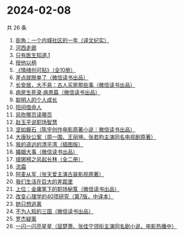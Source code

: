 # 2024-02-08

共 26 条

<!-- BEGIN WEREAD -->
<!-- 最后更新时间 2024-02-08 11:06:46 +0800 -->
1. [街角：一个内城社区的一年（译文纪实）](https://weread.qq.com/web/bookDetail/58f32e90813ab8583g01527c)
1. [河西走廊](https://weread.qq.com/web/bookDetail/de932a80813ab881eg014870)
1. [只有医生知道.1](https://weread.qq.com/web/bookDetail/e2432b40813ab7889g018653)
1. [授他以柄](https://weread.qq.com/web/bookDetail/579323b0813ab7d6ag0128ad)
1. [《情绪创可贴》（全10册）](https://weread.qq.com/web/bookDetail/957327b0813ab7027g010fa0)
1. [差点就脱单了（微信读书出品）](https://weread.qq.com/web/bookDetail/da332870813ab8849g01358c)
1. [长安居，大不易：古人买房那些事（微信读书出品）](https://weread.qq.com/web/bookDetail/3e232bb0813ab882eg0178b9)
1. [病房生死录·病患篇（微信读书出品）](https://weread.qq.com/web/bookDetail/23732ef0813ab8810g0134f0)
1. [聪明人的个人成长](https://weread.qq.com/web/bookDetail/a6932fd0813ab6f21g018afa)
1. [阳间借命人](https://weread.qq.com/web/bookDetail/ade32200813ab80e6g012a21)
1. [风吹哪页读哪页](https://weread.qq.com/web/bookDetail/e53328e0813ab84e1g016bd3)
1. [赵玉平说职场智慧](https://weread.qq.com/web/bookDetail/8d832280813ab72bbg017413)
1. [坚如磐石（陈宇创作电影原著小说｜微信读书出品）](https://weread.qq.com/web/bookDetail/b3432ab0813ab87e0g018931)
1. [大唐狄公案（周一围、王丽坤、张若昀主演同名电视剧原著）](https://weread.qq.com/web/bookDetail/1ac32f70813ab789bg014cf9)
1. [我的遥远的清平湾（插图版）](https://weread.qq.com/web/bookDetail/70d323a07166b30270d102a)
1. [婚姻大事（微信读书出品）](https://weread.qq.com/web/bookDetail/d4f32b20813ab87fdg01979d)
1. [琅琊榜之风起长林（全二册）](https://weread.qq.com/web/bookDetail/44e324b0813ab85abg0107ba)
1. [流霜](https://weread.qq.com/web/bookDetail/49932710813ab878cg01667b)
1. [阿麦从军（张天爱主演古装影视原著）](https://weread.qq.com/web/bookDetail/0ec32820813ab7bcdg010c85)
1. [我们生活在巨大的差距里](https://weread.qq.com/web/bookDetail/286329405b40f728668c477)
1. [上位：金庸笔下的职场秘笈（微信读书出品）](https://weread.qq.com/web/bookDetail/0b2329c0813ab8810g0120a4)
1. [改变心理学的40项研究（第7版，中译本）](https://weread.qq.com/web/bookDetail/fe3325b0813ab6c04g012a12)
1. [她只想逃离](https://weread.qq.com/web/bookDetail/14032f30813ab87bdg0171be)
1. [不为人知的三国（微信读书出品）](https://weread.qq.com/web/bookDetail/84932580813ab87c1g0116af)
1. [罗杰疑案](https://weread.qq.com/web/bookDetail/2ce329305b1dca2ceb95926)
1. [一闪一闪亮星星（屈楚萧、张佳宁领衔主演同名剧小说，电影热播中）](https://weread.qq.com/web/bookDetail/04f32820813ab8807g0105ec)
<!-- END WEREAD -->